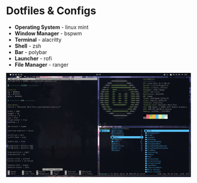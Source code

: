 # Dotfiles & Configs

- **Operating System** - linux mint
- **Window Manager** - bspwm
- **Terminal** - alacritty
- **Shell** - zsh
- **Bar** - polybar
- **Launcher** - rofi
- **File Manager** - ranger

![Alt text](./screenshot/desktop.png)